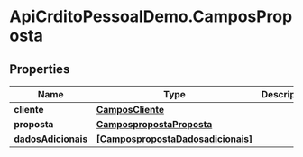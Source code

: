 # ApiCrditoPessoalDemo.CamposProposta

## Properties
Name | Type | Description | Notes
------------ | ------------- | ------------- | -------------
**cliente** | [**CamposCliente**](CamposCliente.md) |  | [optional] 
**proposta** | [**CampospropostaProposta**](CampospropostaProposta.md) |  | [optional] 
**dadosAdicionais** | [**[CampospropostaDadosadicionais]**](CampospropostaDadosadicionais.md) |  | [optional] 


